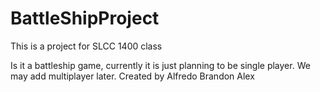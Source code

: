 # BattleShipProject

This is a project for SLCC 1400 class

Is it a battleship game, currently it is just planning to be single player. We may add multiplayer later. 
Created by
Alfredo
Brandon
Alex
